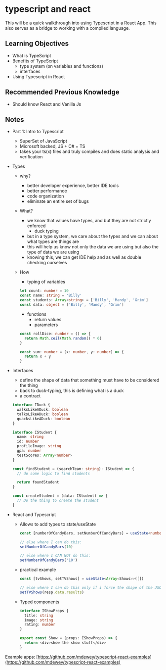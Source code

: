 # typescript and react

This will be a quick walkthrough into using Typescript in a React App. This also serves as a bridge to working with a compiled language.

## Learning Objectives

- What is TypeScript
- Benefits of TypeScript
  - type system (on variables and functions)
  - interfaces
- Using Typescript in React

## Recommended Previous Knowledge

- Should know React and Vanilla Js

## Notes

- Part 1: Intro to Typescript

  - SuperSet of JavaScript
  - Microsoft backed, JS + C# = TS
  - takes your ts(x) files and truly compiles and does static analysis and verification

* Types

  - why?
    - better developer experience, better IDE tools
    - better performance
    - code organization
    - eliminate an entire set of bugs
  - What?
    - we know that values have types, and but they are not strictly enforced
      - duck typing
    - but in a type system, we care about the types and we can about what types are things are
    - this will help us know not only the data we are using but also the type of data we are using
    - knowing this, we can get IDE help and as well as double checking ourselves
  - How

    - typing of variables

    ```typescript
    let count: number = 10
    const name: string = 'Billy'
    const students: Array<string> = ['Billy', 'Mandy', 'Grim']
    const data: object = ['Billy', 'Mandy', 'Grim']
    ```

    - functions
      - return values
      - parameters

    ```typescript
    const rollDice: number = () => {
      return Math.ceil(Math.random() * 6)
    }

    const sum: number = (x: number, y: number) => {
      return x + y
    }
    ```

* Interfaces

  - define the shape of data that something must have to be considered the thing
  - back to duck-typing, this is defining what is a duck
  - a contract

  ```typescript
  interface IDuck {
    walksLikeADuck: boolean
    talksLikeADuck: boolean
    quacksLikeADuck: boolean
  }
  ```

  ```typescript
  interface IStudent {
    name: string
    id: number
    profileImage: string
    gpa: number
    testScores: Array<number>
  }

  const findStudent = (searchTeam: string): IStudent => {
    // do some logic to find students

    return foundStudent
  }

  const createStudent = (data: IStudent) => {
    // Do the thing to create the student
  }
  ```

* React and Typescript

  - Allows to add types to state/useState

    ```typescript
    const [numberOfCandyBars, setNumberOfCandyBars] = useState<number>(0)

    // else where I can do this:
    setNumberOfCandyBars(10)

    // else where I CAN NOT do this:
    setNumberOfCandyBars('10')
    ```

  - practical example

    ```typescript
    const [tvShows, setTVShows] = useState<Array<Shows>>([])

    // else where I can do this only if i force the shape of the JSON calls into my tv show shape
    setTVShows(resp.data.results)
    ```

  - Typed components

    ```typescript
    interface IShowProps {
      title: string
      image: string
      rating: number
    }

    export const Show = (props: IShowProps) => {
      return <div>show the show stuff</div>
    }
    ```

Example apps:
[https://github.com/mdewey/typescript-react-examples](https://github.com/mdewey/typescript-react-examples)
